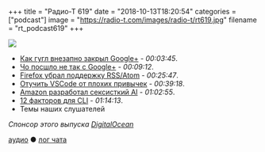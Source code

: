 +++
title = "Радио-Т 619"
date = "2018-10-13T18:20:54"
categories = ["podcast"]
image = "https://radio-t.com/images/radio-t/rt619.jpg"
filename = "rt_podcast619"
+++

![](https://radio-t.com/images/radio-t/rt619.jpg)

- [Как гугл внезапно закрыл Google+](https://blog.google/technology/safety-security/project-strobe/) - *00:03:45*.
- [Чо посшло не так с Google+](https://www.engadget.com/2018/10/12/goodbye-google-plus-you-beautiful-squandered-opportunity/) - *00:09:12*.
- [Firefox убрал поддержку RSS/Atom](https://www.gijsk.com/blog/2018/10/firefox-removes-core-product-support-for-rss-atom-feeds/) - *00:25:47*.
- [Отучить VSCode от плохих привычек](https://code.visualstudio.com/docs/supporting/faq) - *00:39:18*.
- [Amazon разработал сексисткий AI](https://www.theverge.com/2018/10/10/17958784/ai-recruiting-tool-bias-amazon-report) - *01:02:55*.
- [12 факторов для CLI](https://medium.com/@jdxcode/12-factor-cli-apps-dd3c227a0e46) - *01:14:13*.
- Темы наших слушателей

*Спонсор этого выпуска [DigitalOcean](https://www.digitalocean.com)*


[аудио](http://cdn.radio-t.com/rt_podcast619.mp3) ● [лог чата](http://chat.radio-t.com/logs/radio-t-619.html)
<audio src="http://cdn.radio-t.com/rt_podcast619.mp3" preload="none"></audio>
